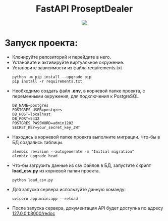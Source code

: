 <div id="header" align="center">
  <h1>FastAPI ProseptDealer</h1>
  <img src="https://img.shields.io/badge/Python-добавить_версию-F8F8FF?style=for-the-badge&logo=python&logoColor=20B2AA">
</div>

# Запуск проекта:
- Клонируйте репозиторий и перейдите в него.
- Установите и активируйте виртуальное окружение.
- Установите зависимости из файла requirements.txt
    ```
    python -m pip install --upgrade pip
    pip install -r requirements.txt
    ``` 
- Необходимо создать файл **.env**, в корневой папке проекта, с переменными окружения, для подключения к PostgreSQL
  ```
  DB_NAME=postgres
  POSTGRES_USER=postgres
  DB_HOST=localhost
  DB_PORT=5432
  POSTGRES_PASSWORD=admin1202
  SECRET_KEY=your_secret_key_JWT
  ```
- Находясь в корневой папке проекта выполните миграции. Что-бы в БД создались таблицы.
  ```
  alembic revision --autogenerate -m "Initial migration"
  alembic upgrade head
  ```
- Что-бы загрузить данные из csv файлов в БД, запустите скрипт **load_csv.py** из корневой папки проекта.
  ```
  python load_csv.py
  ```
- Для запуска сервера используйте данную команду:
  ```
  uvicorn app.main:app --reload
  ```
- После запуска сервера, документация API будет доступна по адресу [127.0.0.1:8000/redoc](http://127.0.0.1:8000/redoc)